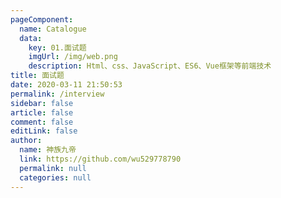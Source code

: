 ```yaml
---
pageComponent: 
  name: Catalogue
  data: 
    key: 01.面试题
    imgUrl: /img/web.png
    description: Html、css、JavaScript、ES6、Vue框架等前端技术
title: 面试题
date: 2020-03-11 21:50:53
permalink: /interview
sidebar: false
article: false
comment: false
editLink: false
author: 
  name: 神族九帝
  link: https://github.com/wu529778790
  permalink: null
  categories: null
---
```


